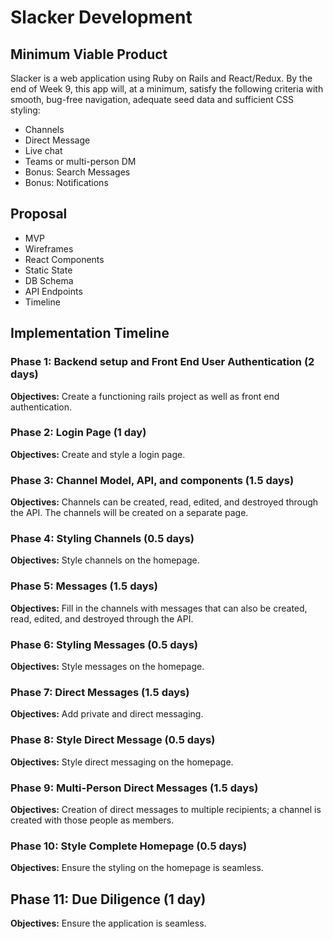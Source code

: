 # Slacker Development

## Minimum Viable Product
Slacker is a web application using Ruby on Rails and React/Redux. By the end of Week 9, this app will, at a minimum, satisfy the following criteria with smooth, bug-free navigation, adequate seed data and sufficient CSS styling:

- Channels
- Direct Message
- Live chat
- Teams or multi-person DM
- Bonus: Search Messages
- Bonus: Notifications

## Proposal
- MVP
- Wireframes
- React Components
- Static State
- DB Schema
- API Endpoints
- Timeline


## Implementation Timeline

### Phase 1: Backend setup and Front End User Authentication (2 days)

**Objectives:** Create a functioning rails project as well as front end authentication.

### Phase 2: Login Page (1 day)

**Objectives:** Create and style a login page.

### Phase 3: Channel Model, API, and components (1.5 days)

**Objectives:** Channels can be created, read,
edited, and destroyed through the API. The channels will be created on a separate page.

### Phase 4: Styling Channels (0.5 days)

**Objectives:** Style channels on the homepage.

### Phase 5: Messages (1.5 days)

**Objectives:** Fill in the channels with messages that can also be created, read, edited, and destroyed through the API.

### Phase 6: Styling Messages (0.5 days)

**Objectives:** Style messages on the homepage.

### Phase 7: Direct Messages (1.5 days)

**Objectives:** Add private and direct messaging.

### Phase 8: Style Direct Message (0.5 days)

**Objectives:** Style direct messaging on the homepage.

### Phase 9: Multi-Person Direct Messages (1.5 days)

**Objectives:** Creation of direct messages to multiple recipients; a channel is created with those people as members.

### Phase 10: Style Complete Homepage (0.5 days)

**Objectives:** Ensure the styling on the homepage is seamless.

##  Phase 11: Due Diligence (1 day)

**Objectives:** Ensure the application is seamless.
